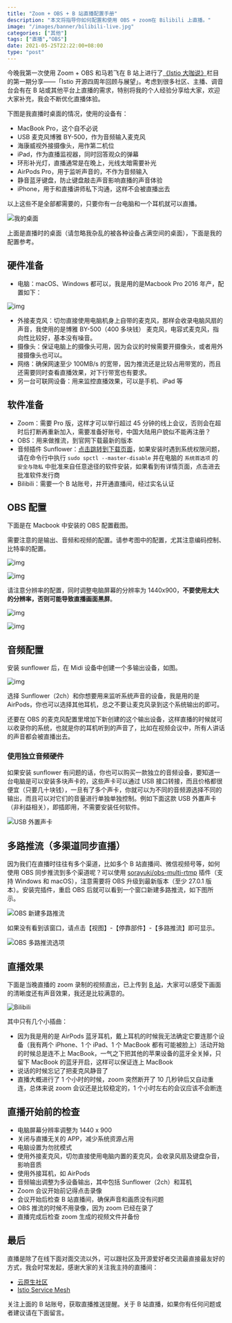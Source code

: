 ```yaml
---
title: "Zoom + OBS + B 站直播配置手册"
description: "本文将指导你如何配置和使用 OBS + zoom在 Bilibili 上直播。"
image: "/images/banner/bilibili-live.jpg"
categories: ["其他"]
tags: ["直播","OBS"]
date: 2021-05-25T22:22:00+08:00
type: "post"
---
```


今晚我第一次使用 Zoom + OBS 和马若飞在 B 站上进行了[《Istio 大咖说》](https://space.bilibili.com/1698576814)栏目的第一期分享——「Istio 开源四周年回顾与展望」。考虑到很多社区、主播、调音台会有在 B 站或其他平台上直播的需求，特别将我的个人经验分享给大家，欢迎大家补充，我会不断优化直播体验。

下图是我直播时桌面的情况，使用的设备有：

- MacBook Pro，这个自不必说
- USB 麦克风博雅 BY-500，作为音频输入麦克风
- 海康威视外接摄像头，用作第二机位
- iPad，作为直播监视器，同时回答观众的弹幕
- 环形补光灯，直播通常是在晚上，光线太暗需要补光
- AirPods Pro，用于监听声音的，不作为音频输入
- 静音蓝牙键盘，防止键盘敲击声音影响直播的声音体验
- iPhone，用于和直播讲师私下沟通，这样不会被直播出去

以上这些不是全部都需要的，只要你有一台电脑和一个耳机就可以直播。

![我的桌面](desktop.jpg)

上面是直播时的桌面（请忽略我杂乱的被各种设备占满空间的桌面），下面是我的配置参考。

## 硬件准备

- 电脑：macOS、Windows 都可以，我是用的是Macbook Pro 2016 年产，配置如下：

![img](008i3skNly1gqv0t9gubjj30wk0jiwl1.jpg) 

- 外接麦克风：切勿直接使用电脑机身上自带的麦克风，那样会收录电脑风扇的声音，我使用的是博雅 BY-500（400 多块钱） 麦克风，电容式麦克风，指向性比较好，基本没有噪音。
- 摄像头：保证电脑上的摄像头可用，因为会议的时候需要开摄像头，或者用外接摄像头也可以。
- 网络：确保网速至少 100MB/s 的宽带，因为推流还是比较占用带宽的，而且还需要同时查看直播效果，对下行带宽也有要求。
- 另一台可联网设备：用来监控直播效果，可以是手机、iPad 等

## 软件准备

- Zoom：需要 Pro 版，这样才可以举行超过 45 分钟的线上会议，否则会在超时后打断再重新加入，需要准备好账号，中国大陆用户貌似不能再注册？
- OBS：用来做推流，到官网下载最新的版本
- 音频插件 Sunflower：[点击跳转到下载页面](https://github.com/mattingalls/Soundflower/releases)，如果安装时遇到系统权限问题，请在命令行中执行 `sudo spctl --master-disable` 并在电脑的 `系统首选项` 的 `安全与隐私` 中批准来自任意途径的软件安装，如果看到有详情页面，点击进去批准软件发行商
- Bilibili：需要一个 B 站账号，并开通直播间，经过实名认证

## OBS 配置

下面是在 Macbook 中安装的 OBS 配置截图。

需要注意的是输出、音频和视频的配置。请参考图中的配置，尤其注意编码控制、比特率的配置。

![img](008i3skNly1gqv0t9tppnj312t0u0gpv.jpg)

![img](008i3skNly1gqv0tbb4g8j313m0u0jv1.jpg)

请注意分辨率的配置，同时调整电脑屏幕的分辨率为 1440x900，**不要使用太大的分辨率，否则可能导致直播画面黑屏**。

![img](008i3skNly1gqv0tarnvoj31is0p276g.jpg)

![img](008i3skNly1gqv0tbrclhj31140pkjxy.jpg)

## 音频配置

安装 sunflower 后，在 Midi 设备中创建一个多输出设备，如图。

![img](008i3skNly1gqv0ta93jfj31060q0n28.jpg) 

选择 Sunflower（2ch）和你想要用来监听系统声音的设备，我是用的是 AirPods，你也可以选择其他耳机，总之不要让麦克风录到这个系统输出的即可。

还要在 OBS 的麦克风配置里增加下新创建的这个输出设备，这样直播的时候就可以收录你的系统，也就是你的耳机听到的声音了，比如在视频会议中，所有人讲话的声音都会被直播出去。

### 使用独立音频硬件

如果安装 sunflower 有问题的话，你也可以购买一款独立的音频设备，要知道一台电脑是可以安装多块声卡的，这些声卡可以通过 USB 接口转接，而且价格都很便宜（只要几十块钱），一旦有了多个声卡，你就可以为不同的音频源选择不同的输出，而且可以对它们的音量进行单独单独控制。例如下面这款 USB 外置声卡（非利益相关），即插即用，不需要安装任何软件。

![USB 外置声卡](ugreen.jpg)

## 多路推流（多渠道同步直播）

因为我们在直播时往往有多个渠道，比如多个 B 站直播间、微信视频号等，如何使用 OBS 同步推流到多个渠道呢？可以使用 [sorayuki/obs-multi-rtmp](https://github.com/sorayuki/obs-multi-rtmp) 插件（支持 Windows 和 macOS），注意需要将 OBS 升级到最新版本（至少 27.0.1 版本）。安装完插件，重启 OBS 后就可以看到一个窗口新建多路推流，如下图所示。

![OBS 新建多路推流](008i3skNly1gu39v42dlkj60ia0hl0tj02.jpg)

如果没有看到该窗口，请点击【视图】-【停靠部件】-【多路推流】即可显示。

![OBS 多路推流选项](008i3skNly1gu39u3zpknj60f3096gmh02.jpg)

## 直播效果

下面是当晚直播的 zoom 录制的视频直出，已上传到 [B 站](https://www.bilibili.com/video/BV1jK4y1R7Tk)，大家可以感受下画面的清晰度还有声音效果，我还是比较满意的。

![Bilibili](bilibili.jpg)

其中只有几个小插曲：

- 因为我是用的是 AirPods 蓝牙耳机，戴上耳机的时候我无法确定它要连那个设备（我有两个 iPhone、1 个 iPad、1 个 MacBook 都有可能被脸上）活动开始的时候总是连不上 MacBook，一气之下把其他的苹果设备的蓝牙全关掉，只留下 MacBook 的蓝牙开启，这样可以保证连上 MacBook
- 说话的时候忘记了把麦克风静音了
- 直播大概进行了 1 个小时的时候，zoom 突然断开了 10 几秒钟后又自动重连，总体来说 zoom 会议还是比较稳定的，1 个小时左右的会议应该不会断连

## 直播开始前的检查

- 电脑屏幕分辨率调整为 1440 x 900
- 关闭与直播无关的 APP，减少系统资源占用
- 电脑设置为勿扰模式
- 使用外接麦克风，切勿直接使用电脑内置的麦克风，会收录风扇及键盘杂音，影响音质
- 使用外接耳机，如 AirPods
- 音频输出调整为多设备输出，其中包括 Sunflower（2ch）和耳机
- Zoom 会议开始前记得点击录像
- 会议开始后检查 B 站直播间，确保声音和画质没有问题
- OBS 推流的时候不用录像，因为 zoom 已经在录了
- 直播完成后检查 zoom 生成的视频文件并备份

## 最后

直播是除了在线下面对面交流以外，可以跟社区及开源爱好者交流最直接最友好的方式，我会时常发起，感谢大家的关注我主持的直播间：

- [云原生社区](https://live.bilibili.com/22230973)
- [Istio Service Mesh](https://live.bilibili.com/23095515)

关注上面的 B 站账号，获取直播推送提醒。关于 B 站直播，如果你有任何问题或者建议请在下面留言。